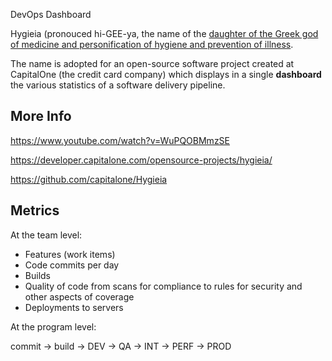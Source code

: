 DevOps Dashboard

Hygieia (pronouced hi-GEE-ya, the name of the <a target="_blank" href="https://www.wikiwand.com/en/Hygieia">
daughter of the Greek god of medicine and personification of hygiene and prevention of illness</a>.

The name is adopted for an open-source software project created at CapitalOne (the credit card company) 
which displays in a single <strong>dashboard</strong> the various statistics of a software delivery pipeline.

## More Info

https://www.youtube.com/watch?v=WuPQOBMmzSE

https://developer.capitalone.com/opensource-projects/hygieia/

https://github.com/capitalone/Hygieia

## Metrics

At the team level:

   * Features (work items)
   * Code commits per day
   * Builds 
   * Quality of code from scans for compliance to rules for security and other aspects of coverage
   * Deployments to servers

At the program level:

   commit -> build -> DEV -> QA -> INT -> PERF -> PROD


